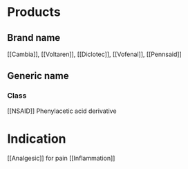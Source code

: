 # Products

## Brand name
[[Cambia]], [[Voltaren]], [[Diclotec]], [[Vofenal]], [[Pennsaid]]

## Generic name


### Class
[[NSAID]]
Phenylacetic acid derivative

# Indication
[[Analgesic]] for pain
[[Inflammation]]


